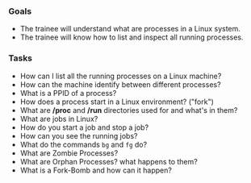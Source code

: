 ### Goals
- The trainee will understand what are processes in a Linux system.
- The trainee will know how to list and inspect all running processes.


### Tasks
- How can I list all the running processes on a Linux machine?
- How can the machine identify between different processes?
- What is a PPID of a process?
- How does a process start in a Linux environment? ("fork")
- What are **/proc** and **/run** directories used for and what's in them?
- What are jobs in Linux?
- How do you start a job and stop a job?
- How can you see the running jobs?
- What do the commands `bg` and `fg` do?
- What are Zombie Processes?
- What are Orphan Processes? what happens to them?
- What is a Fork-Bomb and how can it happen?
